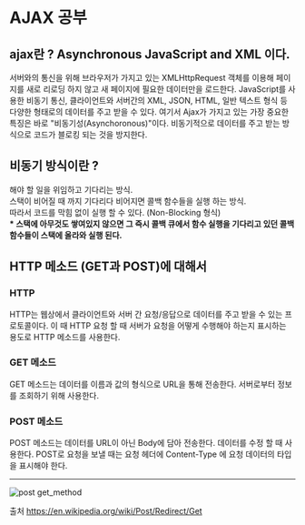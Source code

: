 # AJAX 공부

## ajax란 ? Asynchronous JavaScript and XML 이다.

서버와의 통신을 위해 브라우저가 가지고 있는 XMLHttpRequest 객체를 이용해 페이지를 새로 리로딩 하지 않고 새 페이지에 필요한 데이터만을 로드한다. JavaScript를 사용한 비동기 통신, 클라이언트와 서버간의 XML, JSON, HTML, 일반 텍스트 형식 등 다양한 형태로의 데이터를 주고 받을 수 있다. 여기서 Ajax가 가지고 있는 가장 중요한 특징은 바로 "비동기성(Asynchoronous)"이다. 비동기적으로 데이터를 주고 받는 방식으로 코드가 블로킹 되는 것을 방지한다.

## 비동기 방식이란 ?

해야 할 일을 위임하고 기다리는 방식.
<br />
스택이 비어질 때 까지 기다리다 비어지면 콜백 함수들을 실행 하는 방식.
<br />
따라서 코드를 막힘 없이 실행 할 수 있다. (Non-Blocking 형식)
<br />
<strong>\* 스택에 아무것도 쌓여있지 않으면 그 즉시 콜백 큐에서 함수 실행을 기다리고 있던 콜백 함수들이 스택에 올라와 실행 된다.</strong>

## HTTP 메소드 (GET과 POST)에 대해서

### HTTP

HTTP는 웹상에서 클라이언트와 서버 간 요청/응답으로 데이터를 주고 받을 수 있는 프로토콜이다. 이 때 HTTP 요청 할 때 서버가 요청을 어떻게 수행해야 하는지 표시하는 용도로 HTTP 메소드를 사용한다.

### GET 메소드

GET 메소드는 데이터를 이름과 값의 형식으로 URL을 통해 전송한다. 서버로부터 정보를 조회하기 위해 사용한다.

### POST 메소드

POST 메소드는 데이터를 URL이 아닌 Body에 담아 전송한다. 데이터를 수정 할 때 사용한다. POST로 요청을 보낼 때는 요청 헤더에 Content-Type 에 요청 데이터의 타입을 표시해야 한다.

<hr />

![post get_method](https://user-images.githubusercontent.com/66318653/104191123-6f8c6e80-5460-11eb-9697-f0753315647a.png)

출처 https://en.wikipedia.org/wiki/Post/Redirect/Get
